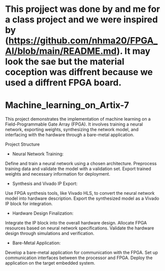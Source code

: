 # This projject was done by and me for a class project and we were inspired by (https://github.com/nhma20/FPGA_AI/blob/main/README.md). It may look the sae but the material coception was diffrent because we used a diffrent FPGA board.

# Machine_learning_on_Artix-7
This project demonstrates the implementation of machine learning on a Field-Programmable Gate Array (FPGA).
It involves training a neural network, exporting weights, synthesizing the network model, and interfacing with the hardware through a bare-metal application.

Project Structure

- Neural Network Training:

Define and train a neural network using a chosen architecture.
Preprocess training data and validate the model with a validation set.
Export trained weights and necessary information for deployment.

- Synthesis and Vivado IP Export:

Use FPGA synthesis tools, like Vivado HLS, to convert the neural network model into hardware description.
Export the synthesized model as a Vivado IP block for integration.

- Hardware Design Finalization:

Integrate the IP block into the overall hardware design.
Allocate FPGA resources based on neural network specifications.
Validate the hardware design through simulations and verification.

- Bare-Metal Application:

Develop a bare-metal application for communication with the FPGA.
Set up communication interfaces between the processor and FPGA.
Deploy the application on the target embedded system.



